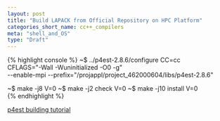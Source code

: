 ```yaml
---
layout: post
title: "Build LAPACK from Official Repository on HPC Platform"
categories_short_name: cc++_compilers
meta: "shell_and_OS"
type: "Draft"
---
```


{% highlight console %}
~$ ../p4est-2.8.6/configure CC=cc \
                            CFLAGS="-Wall -Wuninitialized -O0 -g" \
                            --enable-mpi --prefix="/projappl/project_462000604/libs/p4est-2.8.6"

~$ make -j8 V=0
~$ make -j2 check V=0
~$ make -j10 install V=0                            
{% endhighlight %}

[p4est building tutorial](https://www.p4est.org/tutorial-build.html)